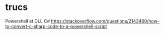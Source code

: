 # trucs

Powershell et DLL C#
https://stackoverflow.com/questions/2143460/how-to-convert-c-sharp-code-to-a-powershell-script
